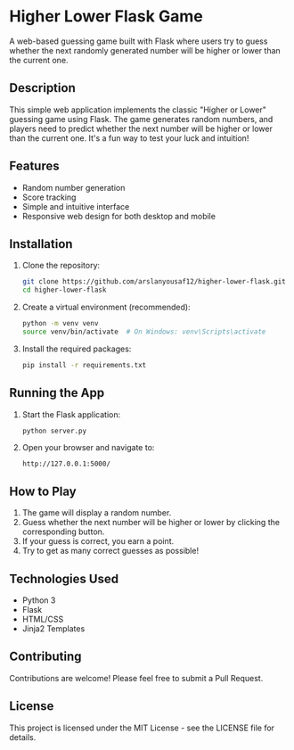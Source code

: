 # Higher Lower Flask Game

A web-based guessing game built with Flask where users try to guess whether the next randomly generated number will be higher or lower than the current one.

## Description

This simple web application implements the classic "Higher or Lower" guessing game using Flask. The game generates random numbers, and players need to predict whether the next number will be higher or lower than the current one. It's a fun way to test your luck and intuition!

## Features

- Random number generation
- Score tracking
- Simple and intuitive interface
- Responsive web design for both desktop and mobile

## Installation

1. Clone the repository:
   ```bash
   git clone https://github.com/arslanyousaf12/higher-lower-flask.git
   cd higher-lower-flask
   ```

2. Create a virtual environment (recommended):
   ```bash
   python -m venv venv
   source venv/bin/activate  # On Windows: venv\Scripts\activate
   ```

3. Install the required packages:
   ```bash
   pip install -r requirements.txt
   ```

## Running the App

1. Start the Flask application:
   ```bash
   python server.py
   ```

2. Open your browser and navigate to:
   ```
   http://127.0.0.1:5000/
   ```

## How to Play

1. The game will display a random number.
2. Guess whether the next number will be higher or lower by clicking the corresponding button.
3. If your guess is correct, you earn a point.
4. Try to get as many correct guesses as possible!

## Technologies Used

- Python 3
- Flask
- HTML/CSS
- Jinja2 Templates

## Contributing

Contributions are welcome! Please feel free to submit a Pull Request.

## License

This project is licensed under the MIT License - see the LICENSE file for details.